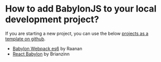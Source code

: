 # How to add BabylonJS to your local development project?

If you are starting a new project, you can use the below [projects as a template on github](https://docs.github.com/en/github/creating-cloning-and-archiving-repositories/creating-a-repository-from-a-template?WT.mc_id=aiml-23095-ayyonet).

* [Babylon Webpack es6](https://github.com/RaananW/babylonjs-webpack-es6?WT.mc_id=aiml-23095-ayyonet) by Raanan
* [React Babylon](https://github.com/brianzinn/react-babylonjs?WT.mc_id=aiml-23095-ayyonet) by Brianzinn



